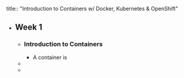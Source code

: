 title:: "Introduction to Containers w/ Docker, Kubernetes & OpenShift"

- ## Week 1
	- ### Introduction to Containers
		- A container is
	-
	-